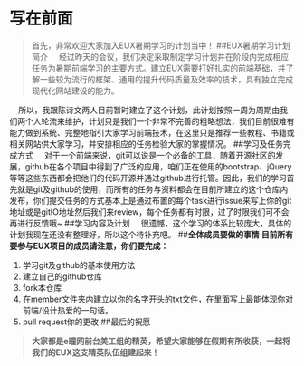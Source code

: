 # 写在前面
> 首先，非常欢迎大家加入EUX暑期学习的计划当中！
##EUX暑期学习计划简介
&nbsp;&nbsp;&nbsp;&nbsp;经过昨天的会议，我们决定采取制定学习计划并在阶段内完成相应任务为暑期前端学习的主要方式。建立EUX需要打好扎实的前端基础，并了解一些较为流行的框架、通用的提升代码质量及效率的技术，具有独立完成现代化网站建设的能力。

&nbsp;&nbsp;&nbsp;&nbsp;所以，我跟陈诗文两人目前暂时建立了这个计划，此计划按照一周为周期由我们两个人轮流来维护，计划只是我们一个非常不完善的粗略想法，我们目前很难有能力做到系统、完整地指引大家学习前端技术，在这里只是推荐一些教程、书籍或相关网站供大家学习，并安排相应的任务检验大家的掌握情况。
##学习及任务完成方式
&nbsp;&nbsp;&nbsp;&nbsp;对于一个前端来说，git可以说是一个必备的工具，随着开源社区的发展，github在各个项目中得到了广泛的应用，咱们正在使用的bootstrap、jQuery等等这些东西都会把他们的代码开源并通过github进行托管。因此，我们的学习首先就是git及github的使用，而所有的任务与资料都会在目前所建立的这个仓库内发布，你们提交任务的方式基本上是通过布置的每个task进行issue来写上你的git地址或是gitIO地址然后我们来review，每个任务都有时限，过了时限我们可不会再进行反馈哦~
##学习内容及计划
&nbsp;&nbsp;&nbsp;&nbsp;很遗憾，这个学习的体系比较庞大，具体的计划我现在还没有整理好，所以这个待补充吧。
##**全体成员要做的事情**
**目前所有要参与EUX项目的成员请注意，你们要完成：**
1.  学习git及github的基本使用方法
2. 建立自己的github仓库
3. fork本仓库
4. 在member文件夹内建立以你的名字开头的txt文件，在里面写上最能体现你对前端/设计热爱的一句话。
5. pull request你的更改
##最后的祝愿
> **大家都是e瞳网前台美工组的精英，希望大家能够在假期有所收获，一起将我们的EUX这支精英队伍组建起来！**

